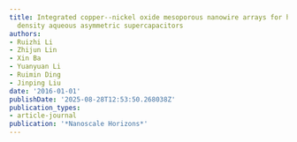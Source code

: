 ```yaml
---
title: Integrated copper--nickel oxide mesoporous nanowire arrays for high energy
  density aqueous asymmetric supercapacitors
authors:
- Ruizhi Li
- Zhijun Lin
- Xin Ba
- Yuanyuan Li
- Ruimin Ding
- Jinping Liu
date: '2016-01-01'
publishDate: '2025-08-28T12:53:50.268038Z'
publication_types:
- article-journal
publication: '*Nanoscale Horizons*'
---
```

